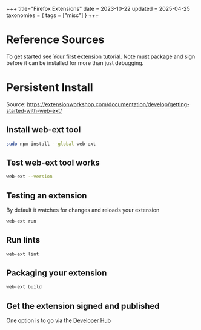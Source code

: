 +++
title="Firefox Extensions"
date = 2023-10-22
updated = 2025-04-25
taxonomies = { tags = ["misc"] }
+++

# Reference Sources

To get started see [Your first extension](https://developer.mozilla.org/en-US/docs/Mozilla/Add-ons/WebExtensions/Your_first_WebExtension) tutorial. Note must package and sign before it can be installed for more than just debugging.

# Persistent Install

Source: <https://extensionworkshop.com/documentation/develop/getting-started-with-web-ext/>

## Install web-ext tool

```sh
sudo npm install --global web-ext
```

## Test web-ext tool works

```sh
web-ext --version
```

## Testing an extension

By default it watches for changes and reloads your extension

```sh
web-ext run
```

## Run lints

```sh
web-ext lint
```

## Packaging your extension

```sh
web-ext build
```

## Get the extension signed and published

One option is to go via the [Developer Hub](https://addons.mozilla.org/en-CA/developers/)

